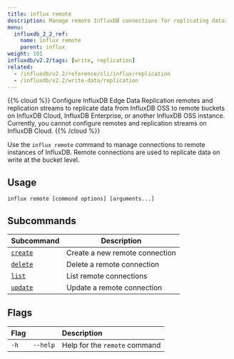 ```yaml
---
title: influx remote
description: Manage remote InfluxDB connections for replicating data.
menu:
  influxdb_2_2_ref:
    name: influx remote
    parent: influx
weight: 101
influxdb/v2.2/tags: [write, replication]
related:
  - /influxdb/v2.2/reference/cli/influx/replication
  - /influxdb/v2.2/write-data/replication
---
```


{{% cloud %}}
Configure InfluxDB Edge Data Replication remotes and replication streams to replicate data from InfluxDB OSS to remote buckets on InfluxDB Cloud, InfluxDB Enterprise, or another InfluxDB OSS instance. Currently, you cannot configure remotes and replication streams on InfluxDB Cloud.
{{% /cloud %}}

Use the `influx remote` command to manage connections to remote instances of InfluxDB.
Remote connections are used to replicate data on write at the bucket level.

## Usage
```
influx remote [commond options] [arguments...]
```

## Subcommands

|  Subcommand                                                 |  Description                           |
|:--------------------------------------------------------------|--------------------------------------|
| [`create`](/influxdb/v2.2/reference/cli/influx/remote/create) | Create a new remote connection       |
| [`delete`](/influxdb/v2.2/reference/cli/influx/remote/delete) | Delete a remote connection |
| [`list`](/influxdb/v2.2/reference/cli/influx/remote/list)     | List remote connections          |
| [`update`](/influxdb/v2.2/reference/cli/influx/remote/update) | Update a remote connection |

## Flags
| Flag |          | Description                   |
|:-----|:---------|:------------------------------|
| `-h` | `--help` | Help for the `remote` command |
